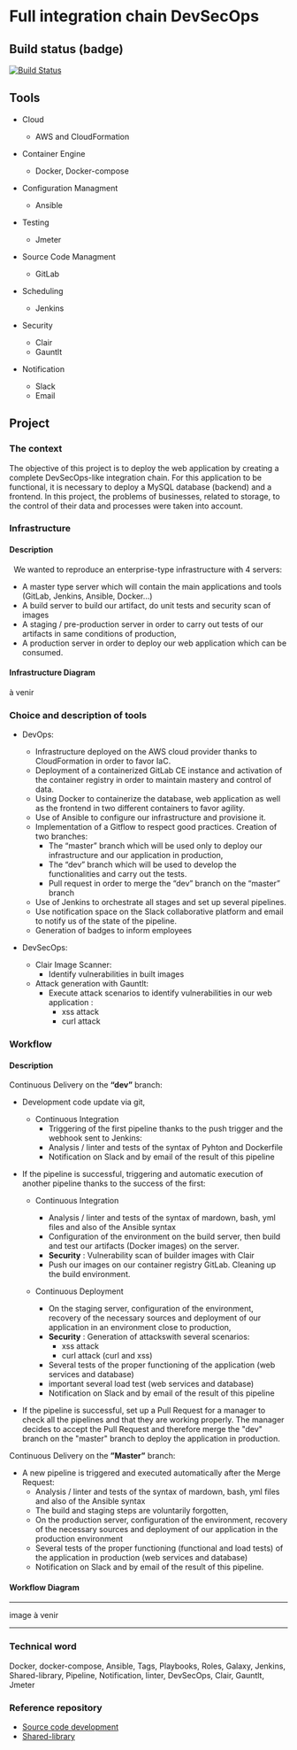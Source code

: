# Full integration chain DevSecOps

## Build status (badge)

[![Build Status](http://ec2-54-208-88-125.compute-1.amazonaws.com:8080/buildStatus/icon?job=fack-backend-CICD)](http://ec2-54-208-88-125.compute-1.amazonaws.com:8080/job/fack-backend-CICD/)

## Tools 

+ Cloud 
  + AWS and CloudFormation
 
+ Container Engine
  + Docker, Docker-compose 

+ Configuration Managment 
  + Ansible
  
+ Testing 
  + Jmeter
 
+ Source Code Managment 
  + GitLab

+ Scheduling
  + Jenkins
 
+ Security
  + Clair
  + Gauntlt
  
+ Notification
  + Slack
  + Email

## Project 

### The context
                
The objective of this project is to deploy the web application by creating a complete DevSecOps-like integration chain. For this application to be functional, it is necessary to deploy a MySQL database (backend) and a frontend.
In this project, the problems of businesses, related to storage, to the control of their data and processes were taken into account.

### Infrastructure

#### Description
 
We wanted to reproduce an enterprise-type infrastructure with 4 servers:
- A master type server which will contain the main applications and tools (GitLab, Jenkins, Ansible, Docker…)
- A build server to build our artifact, do unit tests and security scan of images
- A staging / pre-production server in order to carry out tests of our artifacts in same conditions of production,
- A production server in order to deploy our web application which can be consumed.

#### Infrastructure Diagram


à venir 


### Choice and description of tools

+ DevOps:
  + Infrastructure deployed on the AWS cloud provider thanks to CloudFormation in order to favor IaC.
  + Deployment of a containerized GitLab CE instance and activation of the container registry in order to maintain mastery and control of data.
  + Using Docker to containerize the database, web application as well as the frontend in two different containers to favor agility.
  + Use of Ansible to configure our infrastructure and provisione it.
  + Implementation of a Gitflow to respect good practices. Creation of two branches:
    + The “master” branch which will be used only to deploy our infrastructure and our application in production,
    + The “dev” branch which will be used to develop the functionalities and carry out the tests.
    + Pull request in order to merge the “dev” branch on the “master” branch
  + Use of Jenkins to orchestrate all stages and set up several pipelines.
  + Use notification space on the Slack collaborative platform and email to notify us of the state of the pipeline.
  + Generation of badges to inform employees

+ DevSecOps:
  + Clair Image Scanner:
    + Identify vulnerabilities in built images
  + Attack generation with Gauntlt:
    + Execute attack scenarios to identify vulnerabilities in our web application :
      + xss attack
      + curl attack

### Workflow

#### Description

Continuous Delivery on the **“dev”** branch:
+ Development code update via git,
  + Continuous Integration
    + Triggering of the first pipeline thanks to the push trigger and the webhook sent to Jenkins:
    + Analysis / linter and tests of the syntax of Pyhton and Dockerfile
    + Notification on Slack and by email of the result of this pipeline

+ If the pipeline is successful, triggering and automatic execution of another pipeline thanks to the success of the first:
  + Continuous Integration
     + Analysis / linter and tests of the syntax of mardown, bash, yml files and also of the Ansible syntax
     + Configuration of the environment on the build server, then build and test our artifacts (Docker images) on the server.
     + **Security** : Vulnerability scan of builder images with Clair
     + Push our images on our container registry GitLab. Cleaning up the build environment.
     
  + Continuous Deployment
     + On the staging server, configuration of the environment, recovery of the necessary sources and deployment of our application in an environment close to production,
     + **Security** : Generation of attackswith several scenarios:
       + xss attack
       + curl attack (curl and xss) 
     + Several tests of the proper functioning of the application (web services and database)
     + important several load test (web services and database)
     + Notification on Slack and by email of the result of this pipeline

+ If the pipeline is successful, set up a Pull Request for a manager to check all the pipelines and that they are working properly.
The manager decides to accept the Pull Request and therefore merge the "dev" branch on the "master" branch to deploy the application in production.

Continuous Delivery on the **”Master”** branch:
+ A new pipeline is triggered and executed automatically after the Merge Request:
  + Analysis / linter and tests of the syntax of mardown, bash, yml files and also of the Ansible syntax
  + The build and staging steps are voluntarily forgotten,
  + On the production server, configuration of the environment, recovery of the necessary sources and deployment of our application in the production environment
  + Several tests of the proper functioning (functional and load tests) of the application in production (web services and database)
  + Notification on Slack and by email of the result of this pipeline.

#### Workflow Diagram
------------

image à venir

------------

### Technical word

Docker, docker-compose, Ansible, Tags, Playbooks, Roles, Galaxy, Jenkins, Shared-library, Pipeline, Notification, linter, DevSecOps, Clair, Gauntlt, Jmeter

### Reference repository

+ [Source code development](https://github.com/samiamoura/fake-backend-continuousIntegration.git "Source code development")
+ [Shared-library](https://github.com/samiamoura/shared-library.git "Shared-library")
